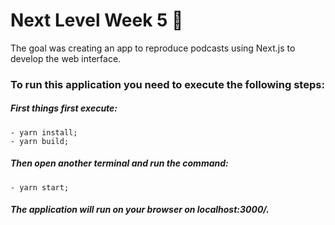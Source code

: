 # Next Level Week 5 🚀

The goal was creating an app to reproduce podcasts using Next.js to develop the web interface.

### To run this application you need to execute the following steps: 
   ##### First things first execute:
    - yarn install;
    - yarn build;
   #####  Then open another terminal and run the command:
    - yarn start;

##### The application will run on your browser on localhost:3000/.
